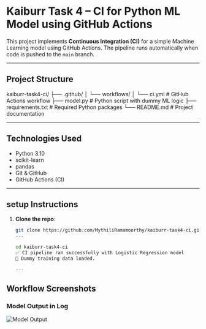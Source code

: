 # Kaiburr Task 4 – CI for Python ML Model using GitHub Actions

This project implements **Continuous Integration (CI)** for a simple Machine Learning model using GitHub Actions. The pipeline runs automatically when code is pushed to the `main` branch.

---

## Project Structure

kaiburr-task4-ci/
├── .github/
│ └── workflows/
│ └── ci.yml # GitHub Actions workflow
├── model.py # Python script with dummy ML logic
├── requirements.txt # Required Python packages
└── README.md # Project documentation

---

## Technologies Used

- Python 3.10
- scikit-learn
- pandas
- Git & GitHub
- GitHub Actions (CI)

---

## setup Instructions

1. **Clone the repo**:
   ```bash
   git clone https://github.com/MythiliRamamoorthy/kaiburr-task4-ci.git
   ---

   cd kaiburr-task4-ci
   ✅ CI pipeline ran successfully with Logistic Regression model
   🍩 Dummy training data loaded.

   ---

## Workflow Screenshots

### Model Output in Log
![Model Output](Task-4.PNG)



